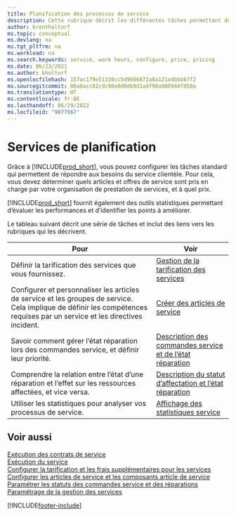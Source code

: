 ```yaml
---
title: Planification des processus de service
description: Cette rubrique décrit les différentes tâches permettant de configurer des règles et des valeurs pour définir vos stratégies de services et vos processus de vente.
author: brentholtorf
ms.topic: conceptual
ms.devlang: na
ms.tgt_pltfrm: na
ms.workload: na
ms.search.keywords: service, work hours, configure, price, pricing
ms.date: 06/23/2021
ms.author: bholtorf
ms.openlocfilehash: 157ac179e51330cc5d9606872a8a121a4bbb67f2
ms.sourcegitcommit: 00a8acc82cdc90e0d0db9d1a4f98a908944fd50a
ms.translationtype: HT
ms.contentlocale: fr-BE
ms.lasthandoff: 06/29/2022
ms.locfileid: "9077567"
---
```

# <a name="planning-services"></a>Services de planification
Grâce à [!INCLUDE[prod_short](includes/prod_short.md)], vous pouvez configurer les tâches standard qui permettent de répondre aux besoins du service clientèle. Pour cela, vous devez déterminer quels articles et offres de service sont pris en charge par votre organisation de prestation de services, et à quel prix.   

[!INCLUDE[prod_short](includes/prod_short.md)] fournit également des outils statistiques permettant d’évaluer les performances et d’identifier les points à améliorer.
  
Le tableau suivant décrit une série de tâches et inclut des liens vers les rubriques qui les décrivent.   
  
|**Pour**|**Voir**|  
|------------|-------------|  
|Définir la tarification des services que vous fournissez.|[Gestion de la tarification des services](service-service-price-management.md)|
|Configurer et personnaliser les articles de service et les groupes de service. Cela implique de définir les compétences requises par un service et les directives incident.| [Créer des articles de service](service-how-to-create-service-items.md)|  
|Savoir comment gérer l’état réparation lors des commandes service, et définir leur priorité.|[Description des commandes service et de l’état réparation](service-service-order-status-and-repair-status.md)|  
|Comprendre la relation entre l’état d’une réparation et l’effet sur les ressources affectées, et vice versa.|[Description du statut d’affectation et l’état réparation](service-allocation-status-and-repair-status.md)|  
|Utiliser les statistiques pour analyser vos processus de service. | [Affichage des statistiques service](service-service-statistics.md) |

## <a name="see-also"></a>Voir aussi
[Exécution des contrats de service](service-fulfill-service-contracts.md)  
[Exécution du service](service-deliver-service.md)  
[Configurer la tarification et les frais supplémentaires pour les services](service-how-setup-service-costs-pricing.md)  
[Configurer les articles de service et les composants article de service](service-how-setup-service-items.md)  
[Paramétrer les statuts des commandes service et des réparations](service-order-repair-status.md)  
[Paramétrage de la gestion des services](service-setup-service.md)  


[!INCLUDE[footer-include](includes/footer-banner.md)]